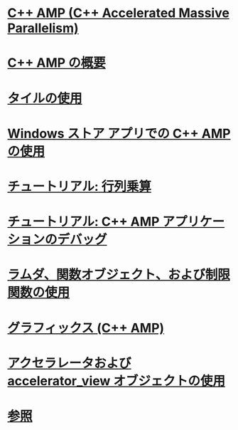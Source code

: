 # [C++ AMP (C++ Accelerated Massive Parallelism)](cpp-amp-cpp-accelerated-massive-parallelism.md)
# [C++ AMP の概要](cpp-amp-overview.md)
# [タイルの使用](using-tiles.md)
# [Windows ストア アプリでの C++ AMP の使用](using-cpp-amp-in-windows-store-apps.md)
# [チュートリアル: 行列乗算](walkthrough-matrix-multiplication.md)
# [チュートリアル: C++ AMP アプリケーションのデバッグ](walkthrough-debugging-a-cpp-amp-application.md)
# [ラムダ、関数オブジェクト、および制限関数の使用](using-lambdas-function-objects-and-restricted-functions.md)
# [グラフィックス (C++ AMP)](graphics-cpp-amp.md)
# [アクセラレータおよび accelerator_view オブジェクトの使用](using-accelerator-and-accelerator-view-objects.md)
# [参照](reference/toc.md)